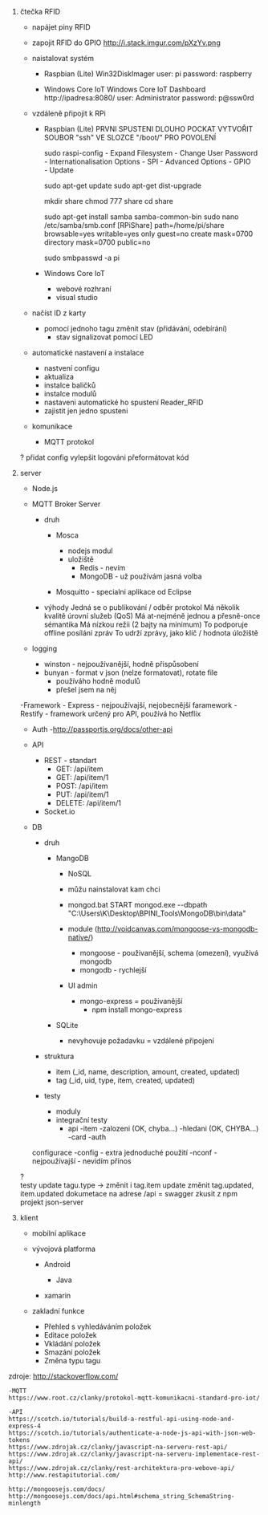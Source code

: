 1. čtečka RFID
	- napájet piny RFID
	- zapojit RFID do GPIO
		http://i.stack.imgur.com/pXzYv.png

	- naistalovat systém 
		- Raspbian (Lite)
			Win32DiskImager
			user: pi
			password: raspberry

		- Windows Core IoT
			Windows Core IoT Dashboard
			http://ipadresa:8080/
			user: Administrator
			password: p@ssw0rd


	- vzdáleně připojit k RPi
		- Raspbian (Lite)
			PRVNI SPUSTENI DLOUHO POCKAT
			VYTVOŘIT SOUBOR "ssh" VE SLOZCE "/boot/" PRO POVOLENÍ 

			sudo raspi-config
				- Expand Filesystem
				- Change User Password
				- Internationalisation Options
					- SPI
				- Advanced Options
					- GPIO	
					- Update

			sudo apt-get update
			sudo apt-get dist-upgrade


			mkdir share
			chmod 777 share
			cd share
	
			sudo apt-get install samba samba-common-bin
			sudo nano /etc/samba/smb.conf
				[RPiShare]
				path=/home/pi/share
				browsable=yes
				writable=yes
				only guest=no
				create mask=0700
				directory mask=0700
				public=no

			sudo smbpasswd -a pi

		- Windows Core IoT
			- webové rozhraní
			- visual studio

	- načíst ID z karty
		- pomocí jednoho tagu změnit stav (přidávání, odebírání)
			- stav signalizovat pomocí LED

	- automatické nastavení a instalace
		- nastvení configu
		- aktualiza
		- instalce baličků
		- instalce modulů
		- nastaveni automatické ho spustení Reader_RFID
		- zajistit jen jedno spusteni

	- komunikace
		- MQTT protokol

	?
		přidat config 
		vylepšit logováni
		přeformátovat kód

2. server
	- Node.js

	- MQTT Broker Server
		- druh
			- Mosca 
				- nodejs modul
				- uložiště
					- Redis - nevím
					- MongoDB - už používám jasná volba

			- Mosquitto - specialni aplikace od Eclipse

		- výhody
			Jedná se o publikování / odběr protokol
			Má několik kvalitě úrovní služeb (QoS)
			Má at-nejméně jednou a přesně-once sémantika
			Má nízkou režii (2 bajty na minimum)
			To podporuje offline posílání zpráv
			To udrží zprávy, jako klíč / hodnota úložiště

	- logging
		- winston - nejpoužívanější, hodně přispůsobení 
		- bunyan - format v json (nelze formatovat), rotate file 
			- používáho hodně modulů
			- přešel jsem na něj



	-Framework
		- Express - nejpoužívajší, nejobecnější faramework
		- Restify - framework určený pro API, používá ho Netflix

	- Auth
		-http://passportjs.org/docs/other-api

	- API
		- REST - standart 
			- GET: /api/item
			- GET: /api/item/1
			- POST: /api/item
			- PUT: /api/item/1
			- DELETE: /api/item/1
		- Socket.io
	
	- DB 
		- druh
			- MangoDB 
				- NoSQL 
				- můžu nainstalovat kam chci
				- mongod.bat
					START mongod.exe --dbpath "C:\Users\K\Desktop\BPINI_Tools\MongoDB\bin\data"
				- module (http://voidcanvas.com/mongoose-vs-mongodb-native/)
					- mongoose - použivanější, schema (omezení), využívá mongodb
					- mongodb - rychlejší

				- UI admin
					- mongo-express = použivanější
						- npm install mongo-express

			- SQLite
				- nevyhovuje požadavku = vzdálené připojení

		- struktura
			- item (_id, name, description, amount, created, updated)
			- tag (_id, uid, type, item, created, updated)

		- testy
			- moduly
			- integrační testy
				- api
					-item
						-zalozeni (OK, chyba...)
						-hledani (OK, CHYBA...)
					-card
					-auth

		configurace
			-config
				- extra jednoduché použití
			-nconf
				- nejpoužívajší
				- nevidím přínos

	?		
		testy
		update tagu.type -> změnit i tag.item
		update změnit tag.updated, item.updated
		dokumetace na adrese /api = swagger
		zkusit z npm projekt json-server 

3. klient
	- mobilní aplikace

	- vývojová platforma
		- Android 
			- Java 

		- xamarin
	
	- zakladní funkce
		- Přehled s vyhledáváním položek
		- Editace položek
		- Vkládání položek
		- Smazání položek
		- Změna typu tagu



zdroje:
	http://stackoverflow.com/
	
	-MQTT
	https://www.root.cz/clanky/protokol-mqtt-komunikacni-standard-pro-iot/

	-API
	https://scotch.io/tutorials/build-a-restful-api-using-node-and-express-4
	https://scotch.io/tutorials/authenticate-a-node-js-api-with-json-web-tokens
	https://www.zdrojak.cz/clanky/javascript-na-serveru-rest-api/
	https://www.zdrojak.cz/clanky/javascript-na-serveru-implementace-rest-api/
	https://www.zdrojak.cz/clanky/rest-architektura-pro-webove-api/
	http://www.restapitutorial.com/

	http://mongoosejs.com/docs/
	http://mongoosejs.com/docs/api.html#schema_string_SchemaString-minlength
